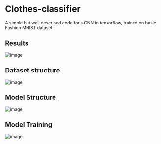 # Clothes-classifier

A simple but well described code for a CNN in tensorflow, trained on basic Fashion MNIST dataset

## Results
![image](https://github.com/ayush-agarwal-0502/clothes-classifier/assets/86561124/2bfdd014-b554-4b72-9629-e1bb368c34f8)


## Dataset structure
![image](https://github.com/ayush-agarwal-0502/clothes-classifier/assets/86561124/71c35fc7-fcb3-4d12-80f7-34278a05f3a6)

## Model Structure
![image](https://github.com/ayush-agarwal-0502/clothes-classifier/assets/86561124/61454bce-3a5b-4c92-86da-23deffd4bc6d)


## Model Training
![image](https://github.com/ayush-agarwal-0502/clothes-classifier/assets/86561124/0cc16a3a-dfca-463c-8ff9-535da626fed0)
